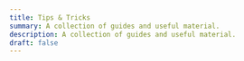 ```yaml
---
title: Tips & Tricks
summary: A collection of guides and useful material.
description: A collection of guides and useful material.
draft: false
---
```

